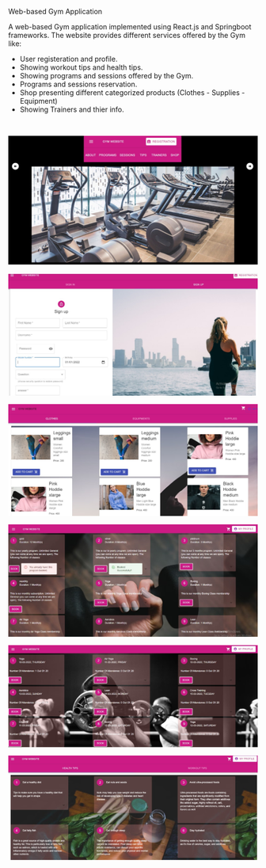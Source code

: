 Web-based Gym Application

A web-based Gym application implemented using React.js and Springboot frameworks. 
The website provides different services offered by the Gym like: <br />
- User registeration and profile.
- Showing workout tips and health tips.
- Showing programs and sessions offered by the Gym.
- Programs and sessions reservation.
- Shop presenting different categorized products (Clothes - Supplies - Equipment)
- Showing Trainers and thier info.
 <br />
 
![alt text](https://github.com/Yasminehassan26/Gym-Project/blob/main/Photos/main%20page.jpeg)

![alt text](https://github.com/Yasminehassan26/Gym-Project/blob/main/Photos/signup.jpeg)

![alt text](https://github.com/Yasminehassan26/Gym-Project/blob/main/Photos/shop.jpeg)

![alt text](https://github.com/Yasminehassan26/Gym-Project/blob/main/Photos/programs.jpeg)

![alt text](https://github.com/Yasminehassan26/Gym-Project/blob/main/Photos/sessions.jpeg)

![alt text](https://github.com/Yasminehassan26/Gym-Project/blob/main/Photos/tips.jpeg)
